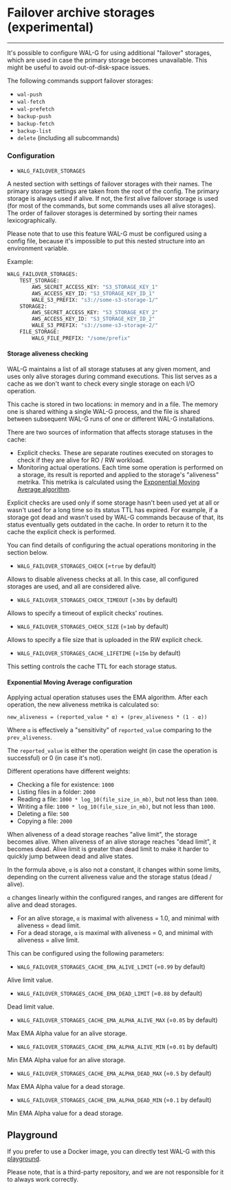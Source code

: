 # Failover archive storages (experimental)
-----------
It's possible to configure WAL-G for using additional "failover" storages, which are used in case the primary storage becomes unavailable.
This might be useful to avoid out-of-disk-space issues.

The following commands support failover storages:
- `wal-push`
- `wal-fetch`
- `wal-prefetch`
- `backup-push`
- `backup-fetch`
- `backup-list`
- `delete` (including all subcommands)

### Configuration
* `WALG_FAILOVER_STORAGES`

A nested section with settings of failover storages with their names. The primary storage settings are taken from the root of the config.
The primary storage is always used if alive. If not, the first alive failover storage is used (for most of the commands, but some commands uses all alive storages). 
The order of failover storages is determined by sorting their names lexicographically.

Please note that to use this feature WAL-G must be configured using a config file, because it's impossible to put this nested structure into an environment variable.

Example:
```bash
WALG_FAILOVER_STORAGES:
    TEST_STORAGE:
        AWS_SECRET_ACCESS_KEY: "S3_STORAGE_KEY_1"
        AWS_ACCESS_KEY_ID: "S3_STORAGE_KEY_ID_1"
        WALE_S3_PREFIX: "s3://some-s3-storage-1/"
    STORAGE2:
        AWS_SECRET_ACCESS_KEY: "S3_STORAGE_KEY_2"
        AWS_ACCESS_KEY_ID: "S3_STORAGE_KEY_ID_2"
        WALE_S3_PREFIX: "s3://some-s3-storage-2/"
    FILE_STORAGE:
        WALG_FILE_PREFIX: "/some/prefix"
```

#### Storage aliveness checking

WAL-G maintains a list of all storage statuses at any given moment, and uses only alive storages during command executions.
This list serves as a cache as we don't want to check every single storage on each I/O operation.

This cache is stored in two locations: in memory and in a file. 
The memory one is shared withing a single WAL-G process, and the file is shared between subsequent WAL-G runs of one or different WAL-G installations.

There are two sources of information that affects storage statuses in the cache:
- Explicit checks. These are separate routines executed on storages to check if they are alive for RO / RW workload.
- Monitoring actual operations. Each time some operation is performed on a storage, its result is reported and applied to the storage's "aliveness" metrika. This metrika is calculated using the [Exponential Moving Average algorithm](https://en.wikipedia.org/wiki/Exponential_smoothing).

Explicit checks are used only if some storage hasn't been used yet at all or wasn't used for a long time so its status TTL has expired.
For example, if a storage got dead and wasn't used by WAL-G commands because of that, its status eventually gets outdated in the cache. In order to return it to the cache the explicit check is performed.

You can find details of configuring the actual operations monitoring in the section below.

* `WALG_FAILOVER_STORAGES_CHECK` (=`true` by default)

Allows to disable aliveness checks at all. In this case, all configured storages are used, and all are considered alive.

* `WALG_FAILOVER_STORAGES_CHECK_TIMEOUT` (=`30s` by default)

Allows to specify a timeout of explicit checks' routines.

* `WALG_FAILOVER_STORAGES_CHECK_SIZE` (=`1mb` by default)

Allows to specify a file size that is uploaded in the RW explicit check.

* `WALG_FAILOVER_STORAGES_CACHE_LIFETIME` (=`15m` by default)

This setting controls the cache TTL for each storage status.

#### Exponential Moving Average configuration
Applying actual operation statuses uses the EMA algorithm. After each operation, the new aliveness metrika is calculated so:

```
new_aliveness = (reported_value * α) + (prev_aliveness * (1 - α))
```

Where `α` is effectively a "sensitivity" of `reported_value` comparing to the `prev_aliveness`.

The `reported_value` is either the operation weight (in case the operation is successful) or 0 (in case it's not).

Different operations have different weights:
- Checking a file for existence: `1000`
- Listing files in a folder: `2000`
- Reading a file: `1000 * log_10(file_size_in_mb)`, but not less than `1000`.
- Writing a file: `1000 * log_10(file_size_in_mb)`, but not less than `1000`.
- Deleting a file: `500`
- Copying a file: `2000`

When aliveness of a dead storage reaches "alive limit", the storage becomes alive.
When aliveness of an alive storage reaches "dead limit", it becomes dead.
Alive limit is greater than dead limit to make it harder to quickly jump between dead and alive states.

In the formula above, `α` is also not a constant, it changes within some limits, depending on the current aliveness value and the storage status (dead / alive).

`α` changes linearly within the configured ranges, and ranges are different for alive and dead storages.
- For an alive storage, `α` is maximal with aliveness = 1.0, and minimal with aliveness = dead limit.
- For a dead storage, `α` is maximal with aliveness = 0, and minimal with aliveness = alive limit.

This can be configured using the following parameters:

* `WALG_FAILOVER_STORAGES_CACHE_EMA_ALIVE_LIMIT` (=`0.99` by default)

Alive limit value.

* `WALG_FAILOVER_STORAGES_CACHE_EMA_DEAD_LIMIT` (=`0.88` by default)

Dead limit value.

* `WALG_FAILOVER_STORAGES_CACHE_EMA_ALPHA_ALIVE_MAX` (=`0.05` by default)

Max EMA Alpha value for an alive storage.

* `WALG_FAILOVER_STORAGES_CACHE_EMA_ALPHA_ALIVE_MIN` (=`0.01` by default)

Min EMA Alpha value for an alive storage.

* `WALG_FAILOVER_STORAGES_CACHE_EMA_ALPHA_DEAD_MAX` (=`0.5` by default)

Max EMA Alpha value for a dead storage.

* `WALG_FAILOVER_STORAGES_CACHE_EMA_ALPHA_DEAD_MIN` (=`0.1` by default)

Min EMA Alpha value for a dead storage.

Playground
-----------
If you prefer to use a Docker image, you can directly test WAL-G with this [playground](https://github.com/stephane-klein/playground-postgresql-walg).

Please note, that is a third-party repository, and we are not responsible for it to always work correctly.
